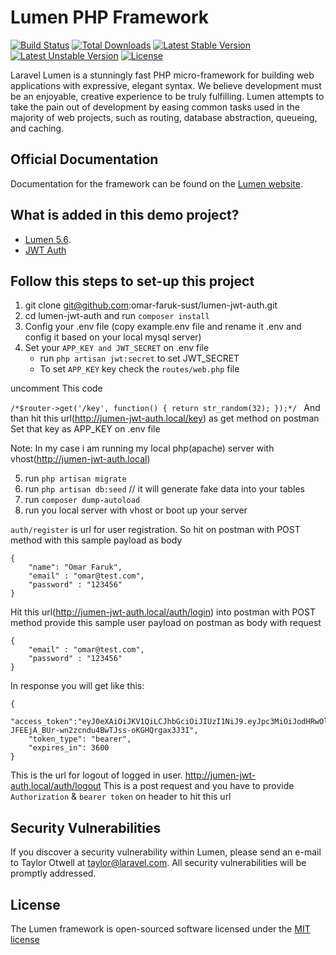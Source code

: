 # Lumen PHP Framework

[![Build Status](https://travis-ci.org/laravel/lumen-framework.svg)](https://travis-ci.org/laravel/lumen-framework)
[![Total Downloads](https://poser.pugx.org/laravel/lumen-framework/d/total.svg)](https://packagist.org/packages/laravel/lumen-framework)
[![Latest Stable Version](https://poser.pugx.org/laravel/lumen-framework/v/stable.svg)](https://packagist.org/packages/laravel/lumen-framework)
[![Latest Unstable Version](https://poser.pugx.org/laravel/lumen-framework/v/unstable.svg)](https://packagist.org/packages/laravel/lumen-framework)
[![License](https://poser.pugx.org/laravel/lumen-framework/license.svg)](https://packagist.org/packages/laravel/lumen-framework)

Laravel Lumen is a stunningly fast PHP micro-framework for building web applications with expressive, elegant syntax. We believe development must be an enjoyable, creative experience to be truly fulfilling. Lumen attempts to take the pain out of development by easing common tasks used in the majority of web projects, such as routing, database abstraction, queueing, and caching.

## Official Documentation

Documentation for the framework can be found on the [Lumen website](http://lumen.laravel.com/docs).

## What is added in this demo project?

- [Lumen 5.6](http://lumen.laravel.com/docs).
- [JWT Auth](https://github.com/tymondesigns/jwt-auth)

## Follow this steps to set-up this project

1. git clone git@github.com:omar-faruk-sust/lumen-jwt-auth.git
2. cd lumen-jwt-auth and run `composer install`
3. Config your .env file (copy example.env file and rename it .env and config it based on your local mysql server)
4. Set your `APP_KEY and JWT_SECRET` on .env file 
   - run `php artisan jwt:secret` to set JWT_SECRET
   - To set `APP_KEY` key check the `routes/web.php` file

uncomment This code

`/*$router->get('/key', function() {
    return str_random(32);
});*/
`
And than hit this url(http://jumen-jwt-auth.local/key) as get method on postman
Set that key as APP_KEY on .env file

Note: In my case i am running my local php(apache) server with vhost(http://jumen-jwt-auth.local)

5. run `php artisan migrate`
6. run `php artisan db:seed` // it will generate fake data into your tables
7. run `composer dump-autoload`
8. run you local server with vhost or boot up your server

`auth/register` is url for user registration. So hit on postman with POST method with this sample payload as body
    
```
{
	"name": "Omar Faruk",
	"email" : "omar@test.com",
	"password" : "123456"
}
```

Hit this url(http://jumen-jwt-auth.local/auth/login) into postman with POST method
provide this sample user payload on postman as body with request

```
{
	"email" : "omar@test.com",
	"password" : "123456"
}
```

In response you will get like this: 
```
{
	"access_token":"eyJ0eXAiOiJKV1QiLCJhbGciOiJIUzI1NiJ9.eyJpc3MiOiJodHRwOlwvXC9qdW1lbi1qd3QtYXV0aC5sb2NhbFwvYXV0aFwvbG9naW4iLCJpYXQiOjE1MzU5NDI1MjYsImV4cCI6MTUzNTk0NjEyNiwibmJmIjoxNTM1OTQyNTI2LCJqdGkiOiJiYTlUTXd5N2p4UzgwSVBBIiwic3ViIjoxLCJwcnYiOiI4N2UwYWYxZWY5ZmQxNTgxMmZkZWM5NzE1M2ExNGUwYjA0NzU0NmFhIn0.yE-JFEEjA_BUr-wn2zcndu4BwTJss-oKGHQrgax3J3I",
 	"token_type": "bearer",
 	"expires_in": 3600
}
```

This is the url for logout of logged in user. http://jumen-jwt-auth.local/auth/logout
This is a post request and you have to provide `Authorization` & `bearer token` on header to hit this url

## Security Vulnerabilities

If you discover a security vulnerability within Lumen, please send an e-mail to Taylor Otwell at taylor@laravel.com. All security vulnerabilities will be promptly addressed.

## License

The Lumen framework is open-sourced software licensed under the [MIT license](http://opensource.org/licenses/MIT)
